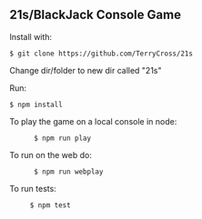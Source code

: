 

21s/BlackJack Console Game
--------------------------

Install with:

    $ git clone https://github.com/TerryCross/21s

Change dir/folder to new dir called "21s"

Run:

    $ npm install


To play the game on a local console in node: 

          $ npm run play
    
To run on the web do:

          $ npm run webplay
          
To run tests:
       
         $ npm test
         
         
         


